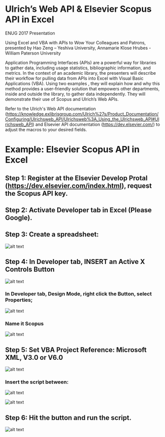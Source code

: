 # Ulrich’s Web API &amp; Elsevier Scopus API in Excel

ENUG 2017 Presentation

Using Excel and VBA with APIs to Wow Your Colleagues and Patrons, presented by Hao Zeng – Yeshiva University, Annamarie Klose Hrubes - William Paterson University

Application Programming Interfaces (APIs) are a powerful way for libraries to gather data, including usage statistics, bibliographic information, and metrics. In the context of an academic library, the presenters will describe their workflow for pulling data from APIs into Excel with Visual Basic Applications (VBA). Using two examples , they will explain how and why this method provides a user-friendly solution that empowers other departments, inside and outside the library, to gather data independently. They will demonstrate their use of Scopus and Ulrich’s Web APIs.

Refer to the Ulrich's Web API documentation (https://knowledge.exlibrisgroup.com/Ulrich%27s/Product_Documentation/Configuring/Ulrichsweb_API/Ulrichsweb%3A_Using_the_Ulrichsweb_API#Ulrichsweb_API) and Elsevier API documentation (https://dev.elsevier.com/) to adjust the macros to your desired fields.

# Example: Elsevier Scopus API in Excel

## Step 1: Register at the Elsevier Develop Protal (https://dev.elsevier.com/index.html), request the Scopus API key.

## Step 2: Activate Developer tab in Excel (Please Google).

## Step 3: Create a spreadsheet:

![alt text](https://user-images.githubusercontent.com/12193996/31698201-48e19adc-b38a-11e7-9e28-a4129488a1e1.png)

## Step 4: In Developer tab, INSERT an Active X Controls Button

![alt text](https://user-images.githubusercontent.com/12193996/31698225-5d73581e-b38a-11e7-9e62-8a7045629c0f.png)

### In Developer tab, Design Mode, right click the Button, select Properties;

![alt text](https://user-images.githubusercontent.com/12193996/31698267-97177398-b38a-11e7-9e26-3045b9363b1b.png)

### Name it Scopus

![alt text](https://user-images.githubusercontent.com/12193996/31698299-da4a273c-b38a-11e7-9212-0c90fb998e73.png)

## Step 5: Set VBA Project Reference: Microsoft XML, V3.0 or V6.0
![alt text](https://user-images.githubusercontent.com/12193996/31749780-0d4df612-b44a-11e7-8ed2-04941cda9788.png)

### Insert the script between:

![alt text](https://user-images.githubusercontent.com/12193996/31698325-050dae08-b38b-11e7-8f8f-23d84a2bb113.png)

![alt text](https://user-images.githubusercontent.com/12193996/31698357-28645046-b38b-11e7-992d-a86b81372771.png)

## Step 6: Hit the button and run the script.
![alt text](https://user-images.githubusercontent.com/12193996/31749795-1c1d0480-b44a-11e7-9aee-776bc48bf7ce.png)

